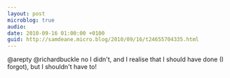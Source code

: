 ```yaml
---
layout: post
microblog: true
audio: 
date: 2010-09-16 01:00:00 +0100
guid: http://samdeane.micro.blog/2010/09/16/t24655704335.html
---
```

@arepty @richardbuckle no I didn't, and I realise that I should have done (I forgot), but I shouldn't have to!
